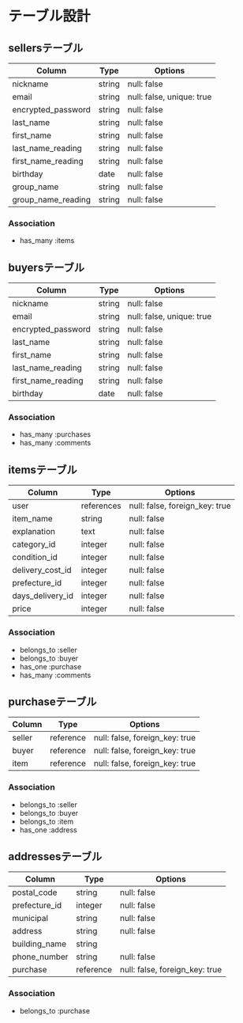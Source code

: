 # テーブル設計

## sellersテーブル
| Column             | Type     | Options                    |
| --------           | -------- | --------                   |
| nickname           | string   | null: false                |
| email              | string   | null: false, unique: true  |
| encrypted_password | string   | null: false                |
| last_name          | string   | null: false                |
| first_name         | string   | null: false                |
| last_name_reading  | string   | null: false                |
| first_name_reading | string   | null: false                |
| birthday           | date     | null: false                |
| group_name         | string   | null: false                |
| group_name_reading | string   | null: false                |

### Association
- has_many :items


## buyersテーブル
| Column             | Type     | Options                    |
| --------           | -------- | --------                   |
| nickname           | string   | null: false                |
| email              | string   | null: false, unique: true  |
| encrypted_password | string   | null: false                |
| last_name          | string   | null: false                |
| first_name         | string   | null: false                |
| last_name_reading  | string   | null: false                |
| first_name_reading | string   | null: false                |
| birthday           | date     | null: false                |

### Association
- has_many :purchases
- has_many :comments


## itemsテーブル
| Column             | Type       | Options                         |
| --------           | --------   | --------                        |
| user               | references | null: false, foreign_key: true  |
| item_name          | string     | null: false                     |
| explanation        | text       | null: false                     |
| category_id        | integer    | null: false                     |
| condition_id       | integer    | null: false                     |
| delivery_cost_id   | integer    | null: false                     |
| prefecture_id      | integer    | null: false                     |
| days_delivery_id   | integer    | null: false                     |
| price              | integer    | null: false                     |

### Association
- belongs_to :seller
- belongs_to :buyer
- has_one :purchase
- has_many :comments


## purchaseテーブル
| Column             | Type      | Options                        |
| --------           | --------  | --------                       |
| seller             | reference | null: false, foreign_key: true |
| buyer              | reference | null: false, foreign_key: true |
| item               | reference | null: false, foreign_key: true |

### Association
- belongs_to :seller
- belongs_to :buyer
- belongs_to :item
- has_one :address

## addressesテーブル
| Column             | Type      | Options                        |
| --------           | --------  | --------                       |
| postal_code        | string    | null: false                    |
| prefecture_id      | integer   | null: false                    |
| municipal          | string    | null: false                    |
| address            | string    | null: false                    |
| building_name      | string    |                                |
| phone_number       | string    | null: false                    |
| purchase           | reference | null: false, foreign_key: true |

### Association
- belongs_to :purchase

